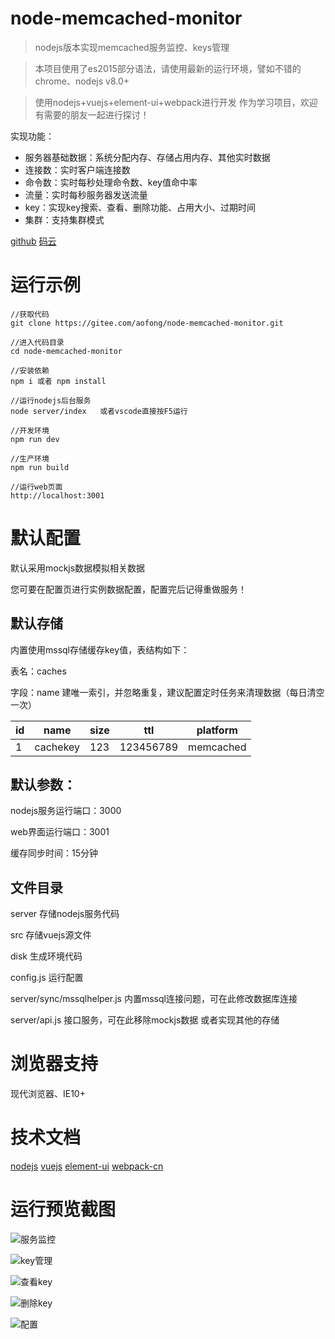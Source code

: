 # node-memcached-monitor
>nodejs版本实现memcached服务监控、keys管理

>本项目使用了es2015部分语法，请使用最新的运行环境，譬如不错的chrome、nodejs v8.0+

>使用nodejs+vuejs+element-ui+webpack进行开发 作为学习项目，欢迎有需要的朋友一起进行探讨！

实现功能：
- 服务器基础数据：系统分配内存、存储占用内存、其他实时数据
- 连接数：实时客户端连接数
- 命令数：实时每秒处理命令数、key值命中率
- 流量：实时每秒服务器发送流量
- key：实现key搜索、查看、删除功能、占用大小、过期时间
- 集群：支持集群模式


[github](https://github.com/aofong/node-memcached-monitor  "github") [码云](https://gitee.com/aofong/node-memcached-monitor "oschina 码云")

# 运行示例

```
//获取代码
git clone https://gitee.com/aofong/node-memcached-monitor.git

//进入代码目录
cd node-memcached-monitor

//安装依赖
npm i 或者 npm install

//运行nodejs后台服务
node server/index   或者vscode直接按F5运行

//开发环境
npm run dev

//生产环境
npm run build

//运行web页面
http://localhost:3001

```

# 默认配置
默认采用mockjs数据模拟相关数据

您可要在配置页进行实例数据配置，配置完后记得重做服务！

## 默认存储
内置使用mssql存储缓存key值，表结构如下：

表名：caches

字段：name 建唯一索引，并忽略重复，建议配置定时任务来清理数据（每日清空一次）

|id|name|size|ttl|platform| 
|-|-|-|-|-| 
|1|cachekey|123|123456789|memcached| 

## 默认参数：

nodejs服务运行端口：3000 

web界面运行端口：3001

缓存同步时间：15分钟 


## 文件目录
server 存储nodejs服务代码

src 存储vuejs源文件

disk 生成环境代码

config.js 运行配置

server/sync/mssqlhelper.js  内置mssql连接问题，可在此修改数据库连接

server/api.js 接口服务，可在此移除mockjs数据 或者实现其他的存储

# 浏览器支持
现代浏览器、IE10+

# 技术文档
[nodejs](https://nodejs.org) [vuejs](https://cn.vuejs.org/) [element-ui](http://element-cn.eleme.io/#/zh-CN) [webpack-cn](https://doc.webpack-china.org/concepts/)


# 运行预览截图

![服务监控](https://gitee.com/uploads/images/2017/1108/172122_8012b273_341398.png "服务监控")

![key管理](https://gitee.com/uploads/images/2017/1118/154942_1911cb8c_341398.png "key管理")

![查看key](https://gitee.com/uploads/images/2017/1118/155153_b93d1fd1_341398.png "查看key")

![删除key](https://gitee.com/uploads/images/2017/1118/155126_cd142cb3_341398.png "删除key")

![配置](https://gitee.com/uploads/images/2017/1118/155332_0dcffbc1_341398.png "配置")
